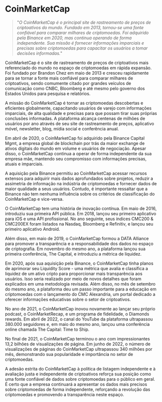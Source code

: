 # CoinMarketCap

>"*O CoinMarketCap é o principal site de rastreamento de preços de criptoativos do mundo. Fundado em 2013, tornou-se uma fonte confiável para comparar milhares de criptomoedas. Foi adquirido pela Binance em 2020, mas continua operando de forma independente. Sua missão é fornecer informações imparciais e precisas sobre criptomoedas para capacitar os usuários a tomar decisões informadas.*"

CoinMarketCap é o site de rastreamento de preços de criptoativos mais referenciado do mundo no espaço de criptomoedas em rápida expansão. Foi fundado por Brandon Chez em maio de 2013 e cresceu rapidamente para se tornar a fonte mais confiável para comparar milhares de criptoativos, sendo comumente citado por grandes veículos de comunicação como CNBC, Bloomberg e até mesmo pelo governo dos Estados Unidos para pesquisa e relatórios.

A missão do CoinMarketCap é tornar as criptomoedas descobertas e eficientes globalmente, capacitando usuários de varejo com informações imparciais, de alta qualidade e precisas para que possam tirar suas próprias conclusões informadas. A plataforma alcança centenas de milhões de usuários por ano através de seu site de rastreamento de preços, aplicativo móvel, newsletter, blog, mídia social e conferência anual.

Em abril de 2020, o CoinMarketCap foi adquirido pela Binance Capital Mgmt, a empresa global de blockchain por trás da maior exchange de ativos digitais do mundo em volume e usuários de negociação. Apesar disso, o CoinMarketCap continua a operar de forma independente da sua empresa mãe, mantendo seu compromisso com informações precisas, atuais e imparciais.

A aquisição pela Binance permitiu ao CoinMarketCap acessar recursos extensos para adquirir mais dados aprofundados sobre projetos, reduzir a assimetria de informação na indústria de criptomoedas e fornecer dados de maior qualidade a seus usuários. Contudo, é importante ressaltar que a Binance não tem nenhuma influência sobre os critérios de classificação do CoinMarketCap e vice-versa.

O CoinMarketCap tem uma história de inovação contínua. Em maio de 2016, introduziu sua primeira API pública. Em 2018, lançou seu primeiro aplicativo para iOS e uma API profissional. No ano seguinte, seus índices CMC200 & CMC200EX foram listados na Nasdaq, Bloomberg e Refinitiv, e lançou seu primeiro aplicativo Android.

Além disso, em maio de 2019, o CoinMarketCap formou a DATA Alliance para promover a transparência e a responsabilidade dos dados no espaço de criptografia. Em novembro do mesmo ano, a plataforma lançou sua primeira conferência, The Capital, e introduziu a métrica de liquidez.

Em 2020, após sua aquisição pela Binance, o CoinMarketCap tinha planos de aprimorar seu Liquidity Score - uma métrica que avalia e classifica a liquidez de um ativo cripto para proporcionar mais transparência aos usuários. Isso seria realizado por meio de novos detalhes que foram explicados em uma metodologia revisada. Além disso, no mês de setembro do mesmo ano, a plataforma deu um passo importante para a educação em criptomoedas com o lançamento do CMC Alexandria, um portal dedicado a oferecer informações educativas sobre o setor de criptoativos.

No ano de 2021, o CoinMarketCap inovou novamente ao lançar seu próprio podcast, o CoinMarketRecap, e um programa de fidelidade, o Diamonds rewards. Em abril de 2022, o canal do YouTube da plataforma ultrapassou 380.000 seguidores e, em maio do mesmo ano, lançou uma conferência online chamada The Capital: Time to Ship.

No final de 2021, o CoinMarketCap terminou o ano com impressionantes 13,2 bilhões de visualizações de página. Em junho de 2022, o número de visualizações de páginas do CoinMarketCap ultrapassou 340 milhões por mês, demonstrando sua popularidade e importância no setor de criptomoedas.

A adesão estrita do CoinMarketCap à política de listagem independente e à avaliação justa e independente de criptoativos reforça sua posição como uma fonte confiável de dados sobre criptomoedas para o público em geral. É certo que a empresa continuará a apresentar os dados mais precisos sobre criptomoedas de forma independente, reforçando a revolução das criptomoedas e promovendo a transparência neste espaço.
